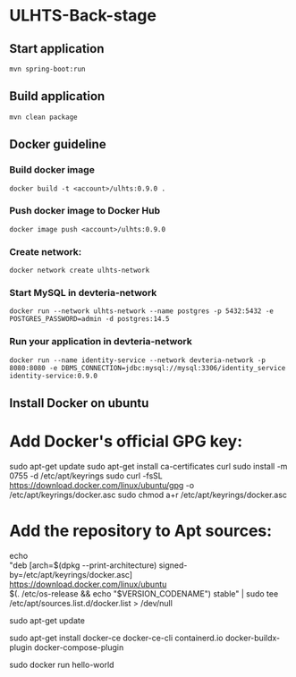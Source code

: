 # ULHTS-Back-stage

## Start application
`mvn spring-boot:run`

## Build application
`mvn clean package`

## Docker guideline
### Build docker image
`docker build -t <account>/ulhts:0.9.0 .`
### Push docker image to Docker Hub
`docker image push <account>/ulhts:0.9.0`
### Create network:
`docker network create ulhts-network`
### Start MySQL in devteria-network
`docker run --network ulhts-network --name postgres -p 5432:5432 -e POSTGRES_PASSWORD=admin -d postgres:14.5`
### Run your application in devteria-network
`docker run --name identity-service --network devteria-network -p 8080:8080 -e DBMS_CONNECTION=jdbc:mysql://mysql:3306/identity_service identity-service:0.9.0`

## Install Docker on ubuntu

# Add Docker's official GPG key:
sudo apt-get update
sudo apt-get install ca-certificates curl
sudo install -m 0755 -d /etc/apt/keyrings
sudo curl -fsSL https://download.docker.com/linux/ubuntu/gpg -o /etc/apt/keyrings/docker.asc
sudo chmod a+r /etc/apt/keyrings/docker.asc

# Add the repository to Apt sources:
echo \
"deb [arch=$(dpkg --print-architecture) signed-by=/etc/apt/keyrings/docker.asc] https://download.docker.com/linux/ubuntu \
$(. /etc/os-release && echo "$VERSION_CODENAME") stable" | sudo tee /etc/apt/sources.list.d/docker.list > /dev/null

sudo apt-get update

sudo apt-get install docker-ce docker-ce-cli containerd.io docker-buildx-plugin docker-compose-plugin

sudo docker run hello-world